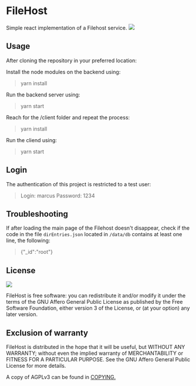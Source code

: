 # FileHost

Simple react implementation of a Filehost service.
![](https://i.imgur.com/tWzuEX4.png)

## Usage

After cloning the repository in your preferred location:

Install the node modules on the backend using:
>yarn install

Run the backend server using:
>yarn start

Reach for the /client folder and repeat the process:
>yarn install

Run the cliend using:
>yarn start

## Login

The authentication of this project is restricted to a test user:

>Login: marcus
>Password: 1234

## Troubleshooting

If after loading the main page of the Filehost doesn't disappear, check if the code in the file `dirEntries.json` located in 
`/data/db` contains at least one line, the following: 

>{"_id":"root"}

## License

![](https://www.gnu.org/graphics/agplv3-155x51.png)

FileHost is free software: you can redistribute it and/or modify it under the terms of the GNU Affero General Public License as published by the Free Software Foundation, either version 3 of the License, or (at your option) any later version.

## Exclusion of warranty

FileHost is distributed in the hope that it will be useful, but WITHOUT ANY WARRANTY; without even the implied warranty of MERCHANTABILITY or FITNESS FOR A PARTICULAR PURPOSE. See the GNU Affero General Public License for more details.

A copy of AGPLv3 can be found in [COPYING.](COPYING)

